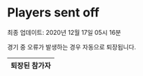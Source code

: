 # Players sent off
최종 업데이트: 2020년 12월 17일 05시 16분


경기 중 오류가 발생하는 경우 자동으로 퇴장됩니다.


| 퇴장된 참가자 |
|:---:|